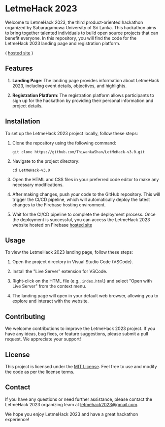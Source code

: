 # LetmeHack 2023

Welcome to LetmeHack 2023, the third product-oriented hackathon organized by Sabaragamuwa University of Sri Lanka. This hackathon aims to bring together talented individuals to build open source projects that can benefit everyone. In this repository, you will find the code for the LetmeHack 2023 landing page and registration platform.

 ( [hosted site](https://letmehack-v3.web.app/) )

## Features

1. **Landing Page**: The landing page provides information about LetmeHack 2023, including event details, objectives, and highlights.

2. **Registration Platform**: The registration platform allows participants to sign up for the hackathon by providing their personal information and project details.

## Installation

To set up the LetmeHack 2023 project locally, follow these steps:

1. Clone the repository using the following command:
   ```
   git clone https://github.com/ThiwankaShan/LetMeHack-v3.0.git
   ```

2. Navigate to the project directory:
   ```
   cd LetMeHack-v3.0
   ```

3. Open the HTML and CSS files in your preferred code editor to make any necessary modifications.

4. After making changes, push your code to the GitHub repository. This will trigger the CI/CD pipeline, which will automatically deploy the latest changes to the Firebase hosting environment.

5. Wait for the CI/CD pipeline to complete the deployment process. Once the deployment is successful, you can access the LetmeHack 2023 website hosted on Firebase [hosted site](https://letmehack-v3.web.app/)

## Usage

To view the LetmeHack 2023 landing page, follow these steps:

1. Open the project directory in Visual Studio Code (VSCode).

2. Install the "Live Server" extension for VSCode.

3. Right-click on the HTML file (e.g., `index.html`) and select "Open with Live Server" from the context menu.

4. The landing page will open in your default web browser, allowing you to explore and interact with the website.

## Contributing

We welcome contributions to improve the LetmeHack 2023 project. If you have any ideas, bug fixes, or feature suggestions, please submit a pull request. We appreciate your support!

## License

This project is licensed under the [MIT License](LICENSE). Feel free to use and modify the code as per the license terms.

## Contact

If you have any questions or need further assistance, please contact the LetmeHack 2023 organizing team at [letmehack2023@gmail.com](mailto:letmehack2023@gmail.com).

We hope you enjoy LetmeHack 2023 and have a great hackathon experience!
